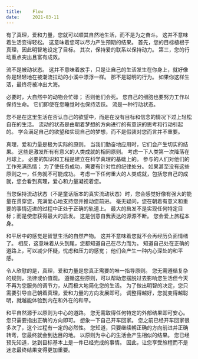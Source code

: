 ```yaml
---
title:    Flow
date:     2021-03-11
---
```


有了真理，爱和力量，您就可以顺其自然地生活，而不是为之奋斗。 这并不意味着生活变得轻松。 这意味着您可以尽力产生预期的结果。 首先，您的目标植根于真理，因此明智地设定了目标。 其次，保持爱的联系以保持动力。 第三，您的行动重点突出且富有成效。

流不是被动状态。 这并不意味着放手，只是让自己的生活发生在你身上，就好像你是轻轻地在被潮流拉动的小溪中漂浮一样。 那不是聪明的行为。 如果你这样生活，最终将被冲出大海。

必要时，大自然中的动物会忙碌； 否则他们会死。 您自己的细胞也要努力工作以保持生命。 它们即使在您睡觉时也保持活跃。 流是一种行动状态。

您不是在这里生活在否认自己的欲望中，而是在没有目标和信念的情况下过上轻松自在的生活。 流动的状态是由朝着梦想的方向进行的有意识的思考和行动引起的。 学会满足自己的欲望和实现自己的梦想，而不是假装对您而言并不重要。

真理，爱和力量是极为实际的原则。 当我们勤奋地应用时，它们会产生切实的结果。 这些是激发所有有意义的人类成就的相同原则。 考虑一下人类第一次降落在月球上。 必要的知识和工程是建立在科学真理的基础上的。 参与的人们对他们的工作充满热情； 为了使任务成功，需要有针对性的纪律处分。 如果甚至没有这些原则之一，任务就不可能成功。 考虑一下任何重大的人类成就，包括您自己的成就，您会看到真理，爱心和力量凝视着您。

当您保持流动状态（不是童话版本的真实流动状态）时，您会感觉好像有强大的能量在贯穿您，充满爱心地支持您并推动您前进。 毫无疑问，您在朝着有意义和重要的事情迈进的过程中正处于正确的轨道上。 最大的启发不是实现任何特定目标；而是使您获得最大的启发。 这是创意自我表达的源源不断。 您会爱上旅程本身。

和平居中的感觉是智慧生活的自然产物。 这并不意味着您就不会再经历负面情绪了。 相反，这意味着从头到尾，您都知道自己在尽力而为。 知道自己处在正确的道路上，可以减少怀疑，忧虑和压力的感觉； 他们会产生一种内心深处的和平感。

令人欣慰的是，真理，爱和力量是您真正需要的唯一指导原则。 您无需遵循复杂的规则，法律或价值观。 遵循这些原则，可以帮助您摆脱过去影响您生活但今天不再为您服务的调节力，从而极大地简化您的生活。 为了做出明智的决定，您只需要引导自己朝着真理，爱和力量的方向发展即可。 调整得越好，您就变得越聪明，就越能体验到内在和外在的和平。

和平自然源于以原则为中心的道路。 您无需取得任何特定的外部结果即可安心。 您只需要指出正确的方向即可。 想象一下自己开车回家。 您之前已经开车回家很多次了，这个过程有一定的必然性。 您知道，只要继续朝正确的方向前进并正确转弯，您最终就会到达目的地。 以原则为中心的生活会产生相似的结果。 您已经预先知道，达到目标基本上是一件已经完成的事情。 因此，让您享受旅程而不是迷恋最终结果变得更加重要。